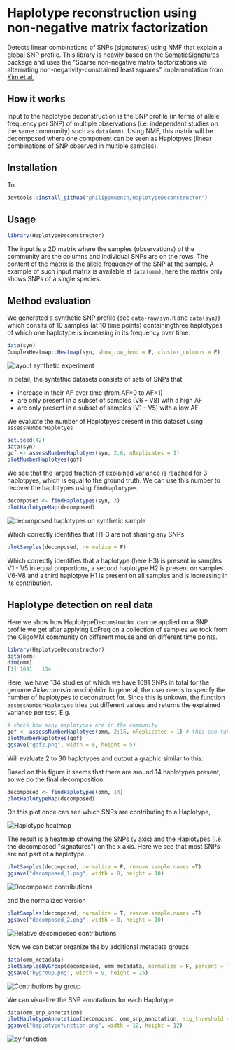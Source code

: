 # Haplotype reconstruction using non-negative matrix factorization 

Detects linear combinations of SNPs (signatures) using NMF that explain a global SNP profile. This library is heavily based on the [SomaticSignatures](https://github.com/juliangehring/SomaticSignatures) package and uses the "Sparse non-negative matrix factorizations via alternating non-negativity-constrained least squares" implementation from [Kim et al.](https://academic.oup.com/bioinformatics/article/23/12/1495/225472)


## How it works

Input to the haplotype deconstruction is the SNP profile (in terms of allele frequency per SNP) of multiple observations (i.e. independent studies on the same community) such as `data(omm)`. Using NMF, this matrix will be decomposed where one component can be seen as Haplotpyes (linear combinations of SNP observed in multiple samples).

## Installation

To 
```r
devtools::install_github("philippmuench/HaplotypeDeconstructor")
```

## Usage

```r
library(HaplotypeDeconstructor)
```

The input is a 2D matrix where the samples (observations) of the community are the columns and individual SNPs are on the rows. The content of the matrix is the allele frequency of the SNP at the sample. A example of such input matrix is available at `data(omm)`, here the matrix only shows SNPs of a single species.

## Method evaluation

We generated a synthetic SNP profile (see `data-raw/syn.R` and `data(syn)`) which consits of 10 samples (at 10 time points) containingthree haplotypes of which one haplotype is increasing in its frequency over time.


```r
data(syn)
ComplexHeatmap::Heatmap(syn, show_row_dend = F, cluster_columns = F)
````

![layout synthetic experiment](man/figures/syn.png)

In detail, the syntethic datasets consists of sets of SNPs that 

- increase in their AF over time (from AF=0 to AF=1)
- are only present in a subset of samples (V6 - V8) with a high AF
- are only present in a subset of samples (V1 - V5) with a low AF


We evaluate the number of Haplotpyes present in this dataset using `assessNumberHaplotyes`

```r
set.seed(42)
data(syn)
gof <- assessNumberHaplotyes(syn, 2:6, nReplicates = 1)
plotNumberHaplotyes(gof)
```

We see that the larged fraction of explained variance is reached for 3 haplotpyes, which is equal to the ground truth. We can use this number to recover the haplotypes using `findHaplotypes`

```r
decomposed <- findHaplotypes(syn, 3)
plotHaplotypeMap(decomposed)
```
![decomposed haplotypes on synthetic sample](man/figures/syn_dec.png)

Which correctly identifies that H1-3 are not sharing any SNPs

```r
plotSamples(decomposed, normalize = F)
```

Which correctly identifies that a haplotype (here H3) is present in samples V1 - V5 in equal proportions, a second haplotype H2 is present on samples V6-V8 and a third haplotpye H1 is present on all samples and is increasing in its contribution.

## Haplotype detection on real data

Here we show how HaplotypeDeconstructor can be applied on a SNP profile we get after applying LoFreq on a collection of samples we took from the OligoMM community on different mouse and on different time points. 

```r
library(HaplotypeDeconstructor)
data(omm)
dim(omm)
[1] 1691   134
```

Here, we have 134 studies of which we have 1691 SNPs in total for the genome _Akkermansia muciniphila_. In general, the user needs to specify the number of haplotypes to deconstruct for. Since this is unkown, the function `assessNumberHaplotyes` tries out different values and returns the explained variance per test. E.g. 

```r
# check how many haplotypes are in the community
gof <- assessNumberHaplotyes(omm, 2:15, nReplicates = 1) # this can take a while since it will evaluate many NMFs
plotNumberHaplotyes(gof)
ggsave("gof2.png", width = 8, height = 5)
```

Will evaluate 2 to 30 haplotypes and output a graphic similar to this:


Based on this figure it seems that there are around 14 haplotypes present, so we do the final decomposition.

```r
decomposed <- findHaplotypes(omm, 14)
plotHaplotypeMap(decomposed)
```

On this plot once can see which SNPs are contributing to a Haplotype, 

![Haplotype heatmap](man/figures/heat.png)

The result is a heatmap showing the SNPs (y axis) and the Haplotypes (i.e. the decomposed "signatures") on the x axis. Here we see that most SNPs are not part of a haplotype. 

```r
plotSamples(decomposed, normalize = F, remove.sample.names =T)
ggsave("decomposed_1.png", width = 8, height = 10)
```

![Decomposed contributions](man/figures/decomposed_1.png)

and the normalized version

```r
plotSamples(decomposed, normalize = T, remove.sample.names =T)
ggsave("decomposed_2.png", width = 8, height = 10)
```

![Relative decomposed contributions](man/figures/decomposed_2.png)

Now we can better organize the by additional metadata groups

```r
data(omm_metadata)
plotSamplesByGroup(decomposed, omm_metadata, normalize = F, percent = T)
ggsave("bygroup.png", width = 9, height = 25)
```

![Contributions by group](man/figures/sampleplot.png)

We can visualize the SNP annotations for each Haplotype

```r
data(omm_snp_annotation)
plotHaplotypeAnnotation(decomposed, omm_snp_annotation, sig_threshold = 0.1)
ggsave("haplotypefunction.png", width = 12, height = 12)
```

![by function](man/figures/haplotypefunction.png)
